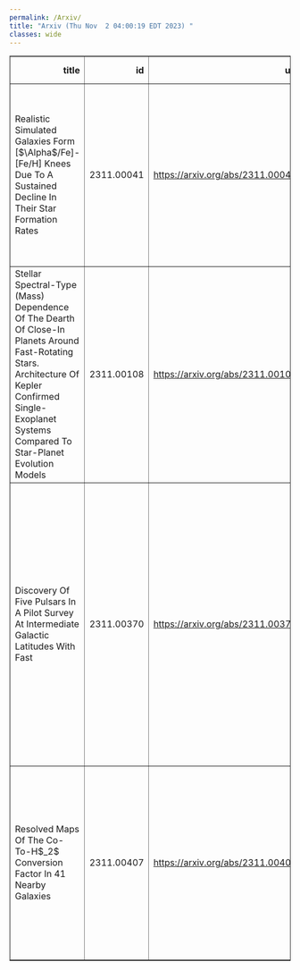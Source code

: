 ```yaml
---
permalink: /Arxiv/
title: "Arxiv (Thu Nov  2 04:00:19 EDT 2023) "
classes: wide
---
```

<table border="1" class="dataframe">
  <thead>
    <tr style="text-align: right;">
      <th>title</th>
      <th>id</th>
      <th>url</th>
      <th>authors</th>
      <th>Local Authors</th>
    </tr>
  </thead>
  <tbody>
    <tr>
      <td>Realistic Simulated Galaxies Form [$\Alpha$/Fe]-[Fe/H] Knees Due To A   Sustained Decline In Their Star Formation Rates</td>
      <td>2311.00041</td>
      <td><a href="https://arxiv.org/abs/2311.00041" target="_blank">https://arxiv.org/abs/2311.00041</a></td>
      <td>Andrew C. Mason, Robert A. Crain, Ricardo P. Schiavon, David H. Weinberg, Joel Pfeffer, Joop Schaye, Matthieu Schaller, Tom Theuns</td>
      <td>David Weinberg</td>
    </tr>
    <tr>
      <td>Stellar Spectral-Type (Mass) Dependence Of The Dearth Of Close-In   Planets Around Fast-Rotating Stars. Architecture Of Kepler Confirmed   Single-Exoplanet Systems Compared To Star-Planet Evolution Models</td>
      <td>2311.00108</td>
      <td><a href="https://arxiv.org/abs/2311.00108" target="_blank">https://arxiv.org/abs/2311.00108</a></td>
      <td>R. A. García, C. Gourvès, A. R. G. Santos, A. Strugarek, D. Godoy-Rivera, S. Mathur, V. Delsanti, S. N. Breton, P. G. Beck, A. S. Brun, S. Mathis</td>
      <td>Smita Mathur</td>
    </tr>
    <tr>
      <td>Discovery Of Five Pulsars In A Pilot Survey At Intermediate Galactic   Latitudes With Fast</td>
      <td>2311.00370</td>
      <td><a href="https://arxiv.org/abs/2311.00370" target="_blank">https://arxiv.org/abs/2311.00370</a></td>
      <td>Q. J. Zhi, J. T. Bai, S. Dai, X. Xu, S. J. Dang, L. H. Shang, R. S. Zhao, D. Li, W. W. Zhu, N. Wang, J. P. Yuan, P. Wang, L. Zhang, Y. Feng, J. B. Wang, S. Q. Wang, Q. D. Wu, A. J. Dong, H. Yang, J. Tian, W. Q. Zhong, X. H. Luo, Miroslav D. Filipovi, G. J. Qiao</td>
      <td>Ji Wang</td>
    </tr>
    <tr>
      <td>Resolved Maps Of The Co-To-H$_2$ Conversion Factor In 41 Nearby Galaxies</td>
      <td>2311.00407</td>
      <td><a href="https://arxiv.org/abs/2311.00407" target="_blank">https://arxiv.org/abs/2311.00407</a></td>
      <td>I-Da Chiang, Karin M. Sandstrom, Jeremy Chastenet, Alberto D. Bolatto, Eric W. Koch, Adam K. Leroy, Jiayi Sun, Yu-Hsuan Teng, Thomas G. Williams</td>
      <td>Adam Leroy</td>
    </tr>
  </tbody>
</table>